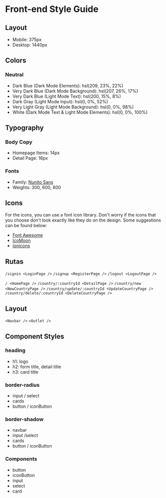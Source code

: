 # Front-end Style Guide

## Layout

- Mobile: 375px
- Desktop: 1440px

## Colors

### Neutral

- Dark Blue (Dark Mode Elements): hsl(209, 23%, 22%)
- Very Dark Blue (Dark Mode Background): hsl(207, 26%, 17%)
- Very Dark Blue (Light Mode Text): hsl(200, 15%, 8%)
- Dark Gray (Light Mode Input): hsl(0, 0%, 52%)
- Very Light Gray (Light Mode Background): hsl(0, 0%, 98%)
- White (Dark Mode Text & Light Mode Elements): hsl(0, 0%, 100%)

## Typography

### Body Copy

- Homepage Items: 14px
- Detail Page: 16px

### Fonts

- Family: [Nunito Sans](https://fonts.google.com/specimen/Nunito+Sans)
- Weights: 300, 600, 800

## Icons

For the icons, you can use a font icon library. Don't worry if the icons that you choose don't look exactly like they do on the design.
Some suggestions can be found below:

- [Font Awesome](https://fontawesome.com)
- [IcoMoon](https://icomoon.io)
- [Ionicons](https://ionicons.com)

## Rutas

`/signin <LoginPage />`
`/signup <RegisterPage />`
`/logout <LogoutPage />`

`/ <HomePage />`
`/country/:countryId <DetailPage />`
`/country/new <NewCountryPage />`
`/country/update/:countryId <UpdateCountryPage />`
`/country/delete/:countryId <DeleteCountryPage />`

## Layout

`<Navbar />`
`<Outlet />`

## Component Styles

### heading

- h1: logo
- h2: form title, detail title
- h3: card title

### border-radius

- input / select
- cards
- button / iconButton

### border-shadow

- navbar
- input /select
- cards
- button / iconButton

### Components

- button
- iconButton
- input
- select
- card
